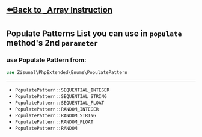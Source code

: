 [⬅️Back to _Array Instruction](./_Array.md)
---
## Populate Patterns List you can use in `populate` method's 2nd `parameter`

### use Populate Pattern from:
```php
use Zisunal\PhpExtended\Enums\PopulatePattern
```
---
- `PopulatePattern::SEQUENTIAL_INTEGER`
- `PopulatePattern::SEQUENTIAL_STRING`
- `PopulatePattern::SEQUENTIAL_FLOAT`
- `PopulatePattern::RANDOM_INTEGER`
- `PopulatePattern::RANDOM_STRING`
- `PopulatePattern::RANDOM_FLOAT`
- `PopulatePattern::RANDOM`